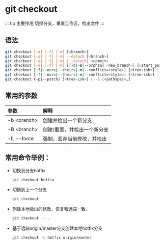 # git checkout

::: tip 主要作用
切换分支，重置工作区，检出文件
:::

## 语法

```bash
git checkout [-q] [-f] [-m] [<branch>]
git checkout [-q] [-f] [-m] --detach [<branch>]
git checkout [-q] [-f] [-m] [--detach] <commit>
git checkout [-q] [-f] [-m] [[-b|-B|--orphan] <new_branch>] [<start_point>]
git checkout [-f|--ours|--theirs|-m|--conflict=<style>] [<tree-ish>] [--] <pathspec>…​
git checkout [-f|--ours|--theirs|-m|--conflict=<style>] [<tree-ish>] --pathspec-from-file=<file> [--pathspec-file-nul]
git checkout (-p|--patch) [<tree-ish>] [--] [<pathspec>…​]
```

## 常用的参数

| 参数            | 解释             |
|:------------- |:-------------- |
| -b \<branch\> | 创建并检出一个新分支     |
| -B \<branch\> | 创建/重置，并检出一个新分支 |
| -f, --force   | 强制，丢弃当前修改，并检出  |

## 常用命令举例：

- 切换到分支hotfix
  
  ```bash
  git checkout hotfix
  ```

- 切换到上一个分支
  
  ```bash
  git checkout -
  ```

- 删除本地做出的修改，恢复和远端一致。
  
  ```bash
  git checkout -- .
  ```

- 基于远端origin/master分支创建本地hotfix分支
  
  ```bash
  git checkout -b hotfix origin/master
  ```
